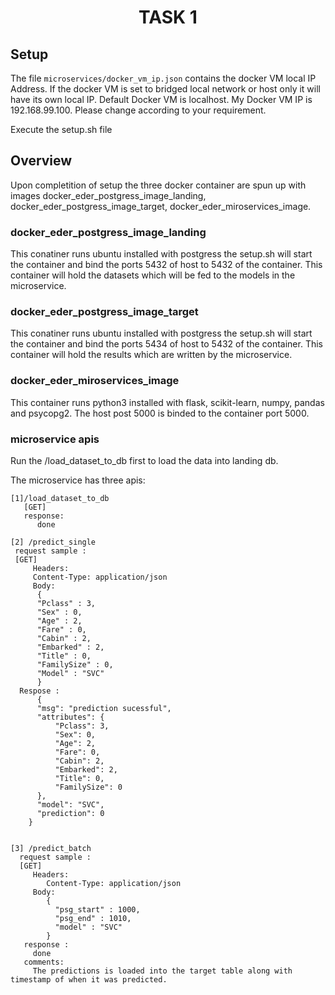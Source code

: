 <h1 align="center">
  TASK 1
</h1>

## Setup
The file `microservices/docker_vm_ip.json` contains the docker VM local IP Address. If the docker VM is set to bridged local network or host only it will have its own local IP. 
Default Docker VM is localhost. My Docker VM IP is 192.168.99.100. Please change according to your requirement.

Execute the setup.sh file 

## Overview
Upon completition of setup the three docker container are spun up with images docker_eder_postgress_image_landing, 
docker_eder_postgress_image_target, docker_eder_miroservices_image.

### docker_eder_postgress_image_landing
This conatiner runs ubuntu installed with postgress the setup.sh will start the container and bind the ports 5432 of host to 5432 of the container.
This container will hold the datasets which will be fed to the models in the microservice.

### docker_eder_postgress_image_target
This conatiner runs ubuntu installed with postgress the setup.sh will start the container and bind the ports 5434 of host to 5432 of the container.
This container will hold the results which are written by the microservice.

### docker_eder_miroservices_image
This container runs python3 installed with flask, scikit-learn, numpy, pandas and psycopg2. The host post 5000 is binded to the container port 5000.

### microservice apis

Run the /load_dataset_to_db first to load the data into landing db.

The microservice has three apis:

    [1]/load_dataset_to_db
       [GET]
       response:
          done
    
    [2] /predict_single
     request sample :
     [GET]
         Headers:
         Content-Type: application/json
         Body:
          {
          "Pclass" : 3, 
          "Sex" : 0, 
          "Age" : 2, 
          "Fare" : 0, 
          "Cabin" : 2, 
          "Embarked" : 2, 
          "Title" : 0, 
          "FamilySize" : 0,
          "Model" : "SVC"
          }
      Respose :
          {
          "msg": "prediction sucessful",
          "attributes": {
              "Pclass": 3,
              "Sex": 0,
              "Age": 2,
              "Fare": 0,
              "Cabin": 2,
              "Embarked": 2,
              "Title": 0,
              "FamilySize": 0
          },
          "model": "SVC",
          "prediction": 0
        }
        
        
    [3] /predict_batch
      request sample :
      [GET]
         Headers:
            Content-Type: application/json
         Body:
            {
              "psg_start" : 1000,
              "psg_end" : 1010,
              "model" : "SVC"
            }
       response :
         done
       comments:
         The predictions is loaded into the target table along with timestamp of when it was predicted.
    

